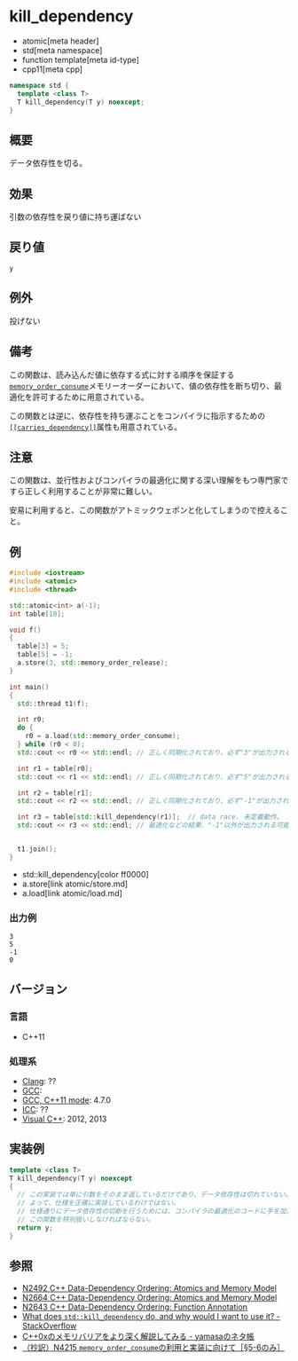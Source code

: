 # kill_dependency
* atomic[meta header]
* std[meta namespace]
* function template[meta id-type]
* cpp11[meta cpp]

```cpp
namespace std {
  template <class T>
  T kill_dependency(T y) noexcept;
}
```

## 概要
データ依存性を切る。


## 効果
引数の依存性を戻り値に持ち運ばない


## 戻り値
`y`


## 例外
投げない


## 備考
この関数は、読み込んだ値に依存する式に対する順序を保証する[`memory_order_consume`](memory_order.md)メモリーオーダーにおいて、値の依存性を断ち切り、最適化を許可するために用意されている。

この関数とは逆に、依存性を持ち運ぶことをコンパイラに指示するための[`[[carries_dependency]]`](/lang/cpp11/attributes.md#carries_dependency)属性も用意されている。

## 注意
この関数は、並行性およびコンパイラの最適化に関する深い理解をもつ専門家ですら正しく利用することが非常に難しい。

安易に利用すると、この関数がアトミックウェポンと化してしまうので控えること。


## 例
```cpp example
#include <iostream>
#include <atomic>
#include <thread>

std::atomic<int> a(-1);
int table[10];

void f()
{
  table[3] = 5;
  table[5] = -1;
  a.store(3, std::memory_order_release);
}

int main()
{
  std::thread t1(f);

  int r0;
  do {
    r0 = a.load(std::memory_order_consume);
  } while (r0 < 0);
  std::cout << r0 << std::endl; // 正しく同期化されており、必ず"3"が出力される。

  int r1 = table[r0];
  std::cout << r1 << std::endl; // 正しく同期化されており、必ず"5"が出力される。

  int r2 = table[r1];
  std::cout << r2 << std::endl; // 正しく同期化されており、必ず"-1"が出力される。

  int r3 = table[std::kill_dependency(r1)];  // data race. 未定義動作。
  std::cout << r3 << std::endl; // 最適化などの結果、"-1"以外が出力される可能性がある。


  t1.join();
}
```
* std::kill_dependency[color ff0000]
* a.store[link atomic/store.md]
* a.load[link atomic/load.md]


### 出力例
```
3
5
-1
0
```


## バージョン
### 言語
- C++11

### 処理系
- [Clang](/implementation.md#clang): ??
- [GCC](/implementation.md#gcc): 
- [GCC, C++11 mode](/implementation.md#gcc): 4.7.0
- [ICC](/implementation.md#icc): ??
- [Visual C++](/implementation.md#visual_cpp): 2012, 2013


## 実装例
```cpp
template <class T>
T kill_dependency(T y) noexcept
{
  // この実装では単に引数をそのまま返しているだけであり、データ依存性は切れていない。
  // よって、仕様を正確に実装しているわけではない。
  // 仕様通りにデータ依存性の切断を行うためには、コンパイラの最適化のコードに手を加えて
  // この関数を特別扱いしなければならない。
  return y;
}
```

## 参照
- [N2492 C++ Data-Dependency Ordering: Atomics and Memory Model](http://www.open-std.org/jtc1/sc22/wg21/docs/papers/2008/n2492.html)
- [N2664 C++ Data-Dependency Ordering: Atomics and Memory Model](http://www.open-std.org/jtc1/sc22/wg21/docs/papers/2008/n2664.htm)
- [N2643 C++ Data-Dependency Ordering: Function Annotation](http://www.open-std.org/jtc1/sc22/wg21/docs/papers/2008/n2643.html)
- [What does `std::kill_dependency` do, and why would I want to use it? - StackOverflow](http://stackoverflow.com/q/7150395/463412)
- [C++0xのメモリバリアをより深く解説してみる - yamasaのネタ帳](http://d.hatena.ne.jp/bsdhouse/20090929/1254237835)
- [（抄訳）N4215 `memory_order_consume`の利用と実装に向けて［§5-6のみ］](http://d.hatena.ne.jp/yohhoy/20141115/p1)

